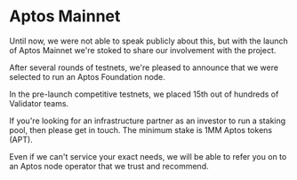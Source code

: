 # Aptos Mainnet

Until now, we were not able to speak publicly about this, but with the launch of Aptos Mainnet we're stoked to share our involvement with the project.

After several rounds of testnets, we're pleased to announce that we were selected to run an Aptos Foundation node.

In the pre-launch competitive testnets, we placed 15th out of hundreds of Validator teams.

If you're looking for an infrastructure partner as an investor to run a staking pool, then please get in touch. The minimum stake is 1MM Aptos tokens (APT).

Even if we can't service your exact needs, we will be able to refer you on to an Aptos node operator that we trust and recommend.